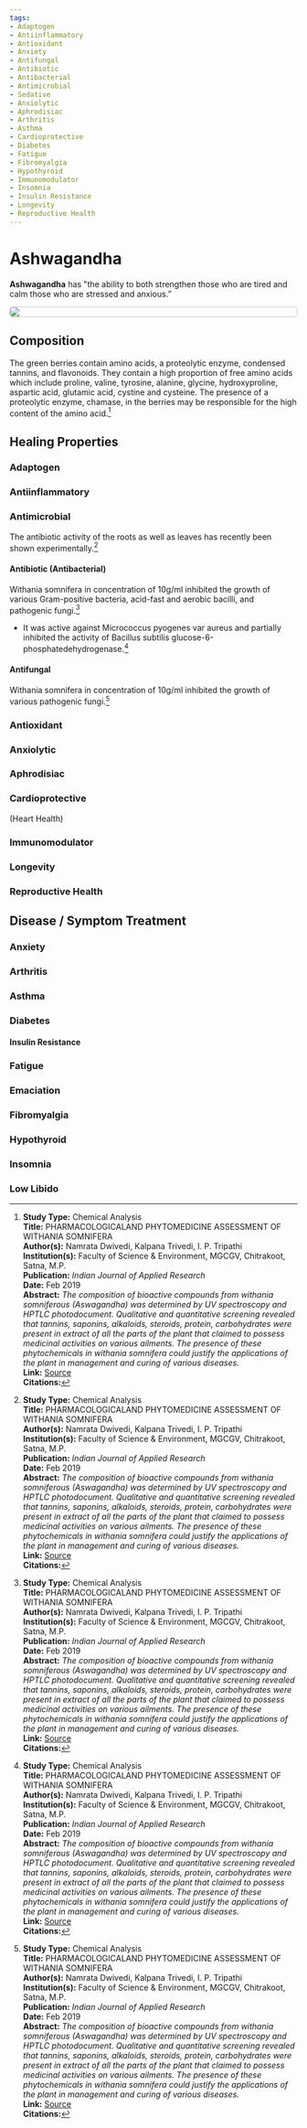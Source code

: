 ```yaml
---
tags: 
- Adaptogen
- Antiinflammatory
- Antioxidant
- Anxiety
- Antifungal
- Antibiotic
- Antibacterial
- Antimicrobial
- Sedative
- Anxiolytic
- Aphrodisiac
- Arthritis
- Asthma
- Cardioprotective
- Diabetes
- Fatigue
- Fibromyalgia
- Hypothyroid
- Immunomodulator
- Insomnia
- Insulin Resistance
- Longevity
- Reproductive Health
---
```

# Ashwagandha

**Ashwagandha** has "the ability to both strengthen those who are tired and calm those who are stressed and anxious.”

<img src="https://res.cloudinary.com/alchemist-cookbook/image/upload/w_200,f_auto/healing-items/ashwagandha.jpg" style="border-radius: 5px; border-width: 1px; border-color: #c9c9c9; border-style: solid;   display: block; margin-left: auto; margin-right: auto;">

## Composition

The green berries contain amino acids, a proteolytic enzyme, condensed tannins, and flavonoids. They contain a high proportion of free amino acids which include proline, valine, tyrosine, alanine, glycine, hydroxyproline, aspartic acid, glutamic acid, cystine and cysteine. The presence of a proteolytic enzyme, chamase, in the berries may be responsible for the high content of the amino acid.[^1]

## Healing Properties

### Adaptogen

### Antiinflammatory

### Antimicrobial

The antibiotic activity of the roots as well as leaves has recently been shown experimentally.[^1]

#### Antibiotic (Antibacterial)

Withania somnifera in concentration of 10g/ml inhibited the growth of various Gram-positive bacteria, acid-fast and
aerobic bacilli, and pathogenic fungi.[^1]

- It was active against Micrococcus pyogenes var aureus and partially inhibited the activity of Bacillus subtilis glucose-6-phosphatedehydrogenase.[^1]

#### Antifungal

Withania somnifera in concentration of 10g/ml inhibited the growth of various pathogenic fungi.[^1]

### Antioxidant

### Anxiolytic

### Aphrodisiac

### Cardioprotective

(Heart Health)

### Immunomodulator

### Longevity

### Reproductive Health

## Disease / Symptom Treatment

### Anxiety

### Arthritis

### Asthma

### Diabetes

#### Insulin Resistance

### Fatigue

### Emaciation

### Fibromyalgia

### Hypothyroid

### Insomnia

### Low Libido

[^1]: **Study Type:**  Chemical Analysis<br>**Title:** PHARMACOLOGICALAND PHYTOMEDICINE ASSESSMENT OF WITHANIA SOMNIFERA<br>**Author(s):** Namrata Dwivedi, Kalpana Trivedi, I. P. Tripathi<br>**Institution(s):** Faculty of Science & Environment, MGCGV, Chitrakoot, Satna, M.P.<br>**Publication:** <i>Indian Journal of Applied Research</i><br>**Date:** Feb 2019<br>**Abstract:** <i>The composition of bioactive compounds from withania somniferous (Aswagandha) was determined by UV spectroscopy and HPTLC photodocument. Qualitative and quantitative screening revealed that tannins, saponins, alkaloids, steroids, protein, carbohydrates were present in extract of all the parts of the plant that claimed to possess medicinal activities on various ailments. The presence of these phytochemicals in withania somnifera could justify the applications of the plant in management and curing of various diseases.</i><br>**Link:** [Source](http://worldwidejournals.co.in/index.php/ijar/article/view/2815)<br>**Citations:**

<!-- [^5]: **Study Type:** Animal Study, Commentary, Human Study: In Vitro - In Vivo - In Silico, Human: Case Report, Meta Analysis, Review<br>**Title:** <br>**Author(s):**  <br>**Institution(s):** <br>**Publication:** <i> </i><br>**Date:** <br>**Abstract:** <i> </i><br>**Link:** [Source]()<br>**Citations:** -->